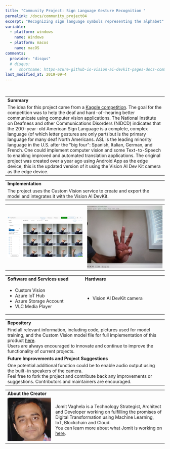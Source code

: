 ```yaml
---
title: "Community Project: Sign Language Gesture Recognition "
permalink: /docs/community_project04
excerpt: "Recognizing sign language symbols representing the alphabet"
variable:
  - platform: windows
    name: Windows
  - platform: macos
    name: macOS
comments: 
  provider: "disqus"
  # disqus: 
  #   shortname: https-azure-github-io-vision-ai-devkit-pages-docs-community-pr.disqus.com
last_modified_at: 2019-09-4
---
```

<br>
<html>
<table><tr><td><b>Summary</b></td></tr>
<tr><td>
The idea for this project came from a <a href="https://www.kaggle.com/datamunge/sign-language-mnist" target="_blank">Kaggle competition</a>. The goal for the competition was to help the deaf and hard-of-hearing better communicate using computer vision applications. The National Institute on Deafness and other Communications Disorders (NIDCD) indicates that the 200-year-old American Sign Language is a complete, complex language (of which letter gestures are only part) but is the primary language for many deaf North Americans. ASL is the leading minority language in the U.S. after the "big four": Spanish, Italian, German, and French. One could implement computer vision and some Text-to-Speech to enabling improved and automated translation applications. The original project was created over a year ago using Android App as the edge device, this is the updated version of it using the Vision AI Dev Kit camera as the edge device. <br> </td></tr>
</table></html>

<html><table>
<tr><td>
<b> Implementation </b> </td></tr>
<tr><td>
The project uses the Custom Vision service to create and export the model and integrates it with the Vision AI DevKit.
</td></tr>
</table></html>

<html> <table>
<tr>
<td width="50%"><img src="images/signlanguagetraining.png" alt="i"></td>
<td width="50%"> <img src="images/signlanguagerecognition.jpg" alt="i"> </td>
</tr>
</table></html>


<html><table>
<tr>
    <td width = "50%"> <b> Software and Services used</b> </td>
    <td width = "50%"> <b> Hardware </b> </td> 
    <td rowspan="24"></td> </tr>
 <tr>
    <td> <ul type="disc" >
            <li>Custom Vision</li>
            <li>Azure IoT Hub</li>
            <li>Azure Storage Account</li>
            <li>VLC Media Player</li>
         </ul> 
   </td> 
    <td> <ul type="disc">
            <li>Vision AI DevKit camera</li>
         </ul>
   </td>
</tr> 
</table></html>  

<html><table>
<tr><td><b> Repository </b></td></tr>
<tr><td>
Find all relevant information, including code, pictures used for model training, and the Custom Vision model file for full implementation of this product <a href="https://github.com/jomit/sign-langauge-recognition/tree/master/visionaikit " target="_blank">here</a>. <br>
Users are always encouraged to innovate and continue to improve the functionality of current projects. 
</td></tr>
<tr><td>
<b> Future Improvements and Project Suggestions </b> </td></tr>
<tr><td>
One potential additional function could be to enable audio output using the built-in speakers of the camera. 
 <br>
  Feel free to fork the project and contribute back any improvements or suggestions. Contributors and maintainers are encouraged.
</td></tr>
</table></html>

<html><table>
<tr><td width="30%"><b> About the Creator </b> </td></tr>
<tr><td rowspan="2" width="30%"> <img src="images/jomit.jpg" alt="i"> </td></tr>
<td width = "70%">
Jomit Vaghela is a Technology Strategist, Architect and Developer working on fulfilling the promises of Digital Transformation using Machine Learning, IoT, Blockchain and Cloud.
<br>
You can learn more about what Jomit is working on <a href="https://github.com/jomit " target="_blank">here</a>.
</td>
</table></html>

<!-- <div id="disqus_thread"></div>
<script>

/**
*  RECOMMENDED CONFIGURATION VARIABLES: EDIT AND UNCOMMENT THE SECTION BELOW TO INSERT DYNAMIC VALUES FROM YOUR PLATFORM OR CMS.
*  LEARN WHY DEFINING THESE VARIABLES IS IMPORTANT: https://disqus.com/admin/universalcode/#configuration-variables*/
/*
var disqus_config = function () {
this.page.url = https://azure.github.io/Vision-AI-DevKit-Pages/docs/community_project02#;  // Replace PAGE_URL with your page's canonical URL variable
this.page.identifier = community_project_01; // Replace PAGE_IDENTIFIER with your page's unique identifier variable
};
*/
(function() { // DON'T EDIT BELOW THIS LINE
var d = document, s = d.createElement('script');
s.src = 'https://https-azure-github-io-vision-ai-devkit-pages.disqus.com/embed.js';
s.setAttribute('data-timestamp', +new Date());
(d.head || d.body).appendChild(s);
})();
</script>
<noscript>Please enable JavaScript to view the <a href="https://disqus.com/?ref_noscript">comments powered by Disqus.</a></noscript>
                             -->


